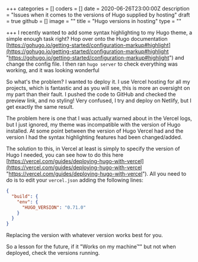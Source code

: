+++
categories = []
coders = []
date = 2020-06-26T23:00:00Z
description = "Issues when it comes to the versions of Hugo supplied by hosting"
draft = true
github = []
image = ""
title = "Hugo versions in hosting"
type = ""

+++
I recently wanted to add some syntax highlighting to my Hugo theme, a simple enough task right? Hop over onto the Hugo documentation [https://gohugo.io/getting-started/configuration-markup#highlight](https://gohugo.io/getting-started/configuration-markup#highlight "https://gohugo.io/getting-started/configuration-markup#highlight") and change the config file. I then ran `hugo server` to check everything was working, and it was looking wonderful

So what's the problem? I wanted to deploy it. I use Vercel hosting for all my projects, which is fantastic and as you will see, this is more an oversight on my part than their fault. I pushed the code to GitHub and checked the preview link, and no styling! Very confused, I try and deploy on Netlify, but I get exactly the same result.

The problem here is one that I was actually warned about in the Vercel logs, but I just ignored, my theme was incompatible with the version of Hugo installed. At some point between the version of Hugo Vercel had and the version I had the syntax highlighting features had been changed/added.

The solution to this, in Vercel at least is simply to specify the version of Hugo I needed, you can see how to do this here [https://vercel.com/guides/deploying-hugo-with-vercel](https://vercel.com/guides/deploying-hugo-with-vercel "https://vercel.com/guides/deploying-hugo-with-vercel"). All you need to do is to edit your `vercel.json` adding the following lines:

```json
{
  "build": {
    "env": {
      "HUGO_VERSION": "0.71.0"
    }
  }
}
```

Replacing the version with whatever version works best for you.

So a lesson for the future, if it "Works on my machine™" but not when deployed, check the versions running.